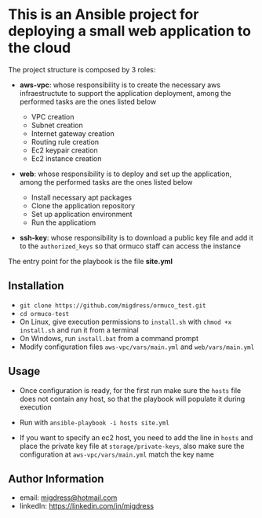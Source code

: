 This is an Ansible project for deploying a small web application to the cloud
=========

The project structure is composed by 3 roles: 

* **aws-vpc**: whose responsibility is to create the necessary aws infraestructute to
  support the application deployment, among the performed tasks are the ones listed below
  * VPC creation
  * Subnet creation
  * Internet gateway creation
  * Routing rule creation
  * Ec2 keypair creation
  * Ec2 instance creation

* **web**: whose responsibility is to deploy and set up the application, among
  the performed tasks are the ones listed below
  * Install necessary apt packages
  * Clone the application repository
  * Set up application environment
  * Run the applicatiom

* **ssh-key**: whose responsibility is to download a public key file and add it
  to the `authorized_keys` so that ormuco staff can access the instance

The entry point for the playbook is the file **site.yml**


Installation
------------------

* `git clone https://github.com/migdress/ormuco_test.git`
* `cd ormuco-test`
* On Linux, give execution permissions to `install.sh` with `chmod +x install.sh` and run it from a terminal
* On Windows, run `install.bat` from a command prompt
* Modify configuration files `aws-vpc/vars/main.yml` and `web/vars/main.yml`


Usage
------------------
* Once configuration is ready, for the first run make sure the `hosts` file
  does not contain any host, so that the playbook will populate it during
  execution

* Run with `ansible-playbook -i hosts site.yml`
  
* If you want to specify an ec2 host, you need to add the line in `hosts` and
  place the private key file at `storage/private-keys`, also make sure the
  configuration at `aws-vpc/vars/main.yml` match the key name


Author Information
------------------

* email: migdress@hotmail.com
* linkedIn: https://linkedin.com/in/migdress
